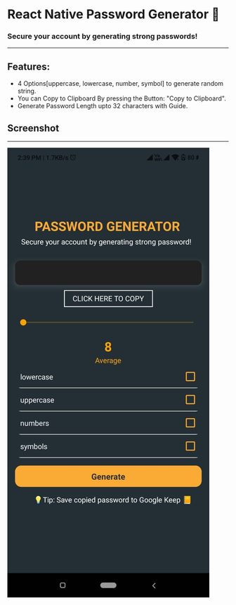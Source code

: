 # React Native Password Generator 🔑

### Secure your account by generating strong passwords!
---
## Features:
* 4 Options[uppercase, lowercase, number, symbol] to generate random string.
* You can Copy to Clipboard By pressing the Button: "Copy to Clipboard".
* Generate Password Length upto 32 characters with Guide.

## Screenshot
---
![image](img/screenshot.jpg)




